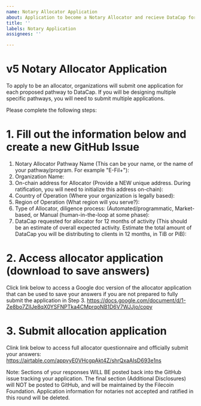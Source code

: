 ```yaml
---
name: Notary Allocator Application
about: Application to become a Notary Allocator and recieve DataCap for v5 election cycle
title: ''
labels: Notary Application
assignees: ''

---
```

# v5 Notary Allocator Application

To apply to be an allocator, organizations will submit one application for each proposed pathway to DataCap. If you will be designing multiple specific pathways, you will need to submit multiple applications. 

Please complete the following steps:
# 1. Fill out the information below and create a new GitHub Issue




1. Notary Allocator Pathway Name (This can be your name, or the name of your pathway/program. For example "E-Fil+"):
3. Organization Name:
4. On-chain address for Allocator (Provide a NEW unique address. During ratification, you will need to initialize this address on-chain): 
5. Country of Operation (Where your organization is legally based): 
6. Region of Operation (What region will you serve?): 
7. Type of Allocator, diligence process: (Automated/programmatic, Market-based, or Manual (human-in-the-loop at some phase): 
9. DataCap requested for allocator for 12 months of activity (This should be an estimate of overall expected activity. Estimate the total amount of DataCap you will be distributing to clients in 12 months, in TiB or PiB):


# 2. Access allocator application (download to save answers)
Click link below to access a Google doc version of the allocator application that can be used to save your answers if you are not prepared to fully submit the application in Step 3. https://docs.google.com/document/d/1-Ze8bo7ZlIJe8qX0YSFNPTka4CMprqoNB1D6V7WJJjo/copy

# 3. Submit allocation application 
Clink link below to access full allocator questionnaire and officially submit your answers:
https://airtable.com/appvyE0VHcgpAkt4Z/shrQxaAIsD693e1ns

Note: Sections of your responses WILL BE posted back into the GitHub issue tracking your application. 
The final section (Additional Disclosures) will NOT be posted to GitHub, and will be maintained by the Filecoin Foundation. 
Application information for notaries not accepted and ratified in this round will be deleted. 
